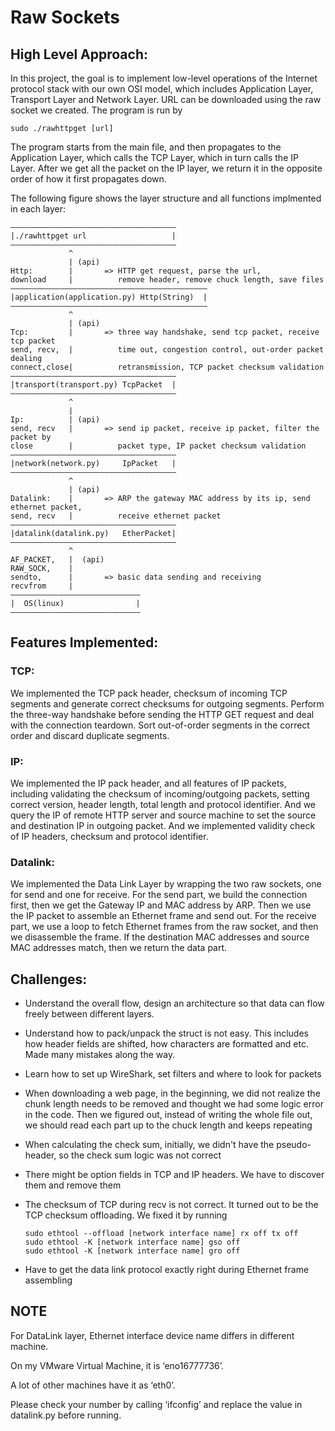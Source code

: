 # Raw Sockets

## High Level Approach:
In this project, the goal is to implement low-level operations of the Internet protocol stack with our own OSI model, which includes Application Layer, Transport Layer and Network Layer. URL can be downloaded using the raw socket we created. The program is run by

```
sudo ./rawhttpget [url]
```

The program starts from the main file, and then propagates to the Application Layer, which calls the TCP Layer, which
 in turn calls the IP Layer. After we get all the packet on the IP layer, we return it in the opposite order of how it
 first propagates down.

The following figure shows the layer structure and all functions implmented in each layer:

```
—————————————————————————————————————
|./rawhttpget url                   |
—————————————————————————————————————
             ^
             | (api)
Http:        |       => HTTP get request, parse the url, 
download     |          remove header, remove chuck length, save files
————————————————————————————————————————————
|application(application.py) Http(String)  |
————————————————————————————————————————————
             ^
             | (api)
Tcp:         |       => three way handshake, send tcp packet, receive tcp packet
send, recv,  |          time out, congestion control, out-order packet dealing
connect,close|          retransmission, TCP packet checksum validation
—————————————————————————————————————
|transport(transport.py) TcpPacket  |    
—————————————————————————————————————
             ^
             | 
Ip:          | (api)     
send, recv   |       => send ip packet, receive ip packet, filter the packet by 
close        |          packet type, IP packet checksum validation
—————————————————————————————————————
|network(network.py)     IpPacket   |
—————————————————————————————————————
             ^
             | (api)
Datalink:    |       => ARP the gateway MAC address by its ip, send ethernet packet,
send, recv   |          receive ethernet packet
—————————————————————————————————————
|datalink(datalink.py)   EtherPacket|
—————————————————————————————————————
             ^
AF_PACKET,   |  (api)
RAW_SOCK,    |      
sendto,      |       => basic data sending and receiving
recvfrom     |
—————————————————————————————
|  OS(linux)	            |
—————————————————————————————
```

## Features Implemented:

### TCP:
We implemented the TCP pack header, checksum of incoming TCP segments and generate correct checksums for outgoing segments. Perform the three-way handshake before sending the HTTP GET request and deal with the connection teardown. Sort out-of-order segments in the correct order and discard duplicate segments.

### IP:
We implemented the IP pack header, and all features of IP packets, including validating the checksum of incoming/outgoing packets, setting correct version, header length, total length and protocol identifier. And we query the IP of remote HTTP server and source machine to set the source and destination IP in outgoing packet. And we implemented validity check of IP headers, checksum and protocol identifier.

### Datalink:
We implemented the Data Link Layer by wrapping the two raw sockets, one for send and one for receive. For the send part, we build the connection first, then we get the Gateway IP and MAC address by ARP. Then we use the IP packet to assemble an Ethernet frame and send out. For the receive part, we use a loop to fetch Ethernet frames from the raw socket, and then we disassemble the frame. If the destination MAC addresses and source MAC addresses match, then we return the data part.

## Challenges:
* Understand the overall flow, design an architecture so that data can flow freely between different layers.
* Understand how to pack/unpack the struct is not easy. This includes how header fields are shifted, how characters are formatted and etc. Made many mistakes along the way.
* Learn how to set up WireShark, set filters and where to look for packets
* When downloading a web page, in the beginning, we did not realize the chunk length needs to be removed and thought we had some logic error in the code. Then we figured out, instead of writing the whole file out, we should read each part up to the chuck length and keeps repeating
* When calculating the check sum, initially, we didn't have the pseudo-header, so the check sum logic was not correct
* There might be option fields in TCP and IP headers. We have to discover them and remove them
* The checksum of TCP during recv is not correct. It turned out to be the TCP checksum offloading. We fixed it by running

	```
	sudo ethtool --offload [network interface name] rx off tx off
	sudo ethtool -K [network interface name] gso off
	sudo ethtool -K [network interface name] gro off
	```

* Have to get the data link protocol exactly right during Ethernet frame assembling

## NOTE
For DataLink layer, Ethernet interface device name differs in different machine.

On my VMware Virtual Machine, it is ‘eno16777736’.

A lot of other machines have it as ‘eth0’.

Please check your number by calling ‘ifconfig’ and replace the value in datalink.py before running.

